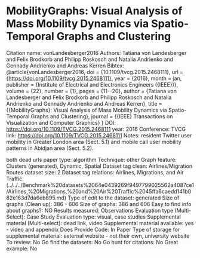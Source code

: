 # MobilityGraphs: Visual Analysis of Mass Mobility Dynamics via Spatio-Temporal Graphs and Clustering

Citation name: vonLandesberger2016
Authors: Tatiana von Landesberger and Felix Brodkorb and Philipp Roskosch and Natalia Andrienko and Gennady Andrienko and Andreas Kerren
Bibtex: @article{vonLandesberger2016,
doi = {10.1109/tvcg.2015.2468111},
url = {https://doi.org/10.1109/tvcg.2015.2468111},
year = {2016},
month = jan,
publisher = {Institute of Electrical and Electronics Engineers ({IEEE})},
volume = {22},
number = {1},
pages = {11--20},
author = {Tatiana von Landesberger and Felix Brodkorb and Philipp Roskosch and Natalia Andrienko and Gennady Andrienko and Andreas Kerren},
title = {{MobilityGraphs}: Visual Analysis of Mass Mobility Dynamics via Spatio-Temporal Graphs and Clustering},
journal = {{IEEE} Transactions on Visualization and Computer Graphics}
}
DOI: https://doi.org/10.1109/TVCG.2015.2468111
year: 2016
Conference: TVCG
link: https://doi.org/10.1109/TVCG.2015.2468111
Notes: resident Twitter user mobility in Greater
London area (Sect. 5.1) and mobile call user mobility patterns
in Abidjan area (Sect. 5.2).

both dead urls
paper type: algorithm
Technique: other
Graph feature: Clusters (generated), Dynamic, Spatial
Dataset tag clean: Airlines/Migration Routes
dataset size: 2
Dataset tag relations: Airlines, Migrations, and Air Traffic (../../../Benchmark%20datasets%2064e0439269f9497799025562a4087ce1/Airlines,%20Migrations,%20and%20Air%20Traffic%2045ffa6caedd141b082e163d7da6eb895.md)
Type of edit to the dataset: generated
Size of graphs (Clean up): 386 - 606
Size of graphs: 386 and 606
Easy to find info about graphs?: NO
Results measured: Observations
Evaluation type (Multi-Select): Case Study
Evaluation type: visual, case studies
Supplemental material (Multi-select): dead link, video
Supplemental material available: yes - video and appendix
Does Provide Code: In Paper
Type of storage for supplemental material: external website - not their own, university website
To review: No
Go find the datasets: No
Go hunt for citations: No
Great example: No